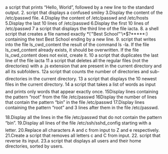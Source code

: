 a script that prints “Hello, World”, followed by a new line to the standard output.
2. script that displays a confused smiley
3.Display the content of the /etc/passwd file.
4.Display the content of /etc/passwd and /etc/hosts
5.Display the last 10 lines of /etc/passwd
6.Display the first 10 lines of /etc/passwd
7  a script that displays the third line of the file iacta.
8.
a shell script that creates a file named exactly \*\\'"Best School"\'\\*$\?\*\*\*\*\*:) containing the text Best School ending by a new line.
9. script that writes into the file ls_cwd_content the result of the command ls -la. If the file ls_cwd_content already exists, it should be overwritten. If the file ls_cwd_content does not exist, create it.
10
 a script that duplicates the last line of the file iacta
11 a script that deletes all the regular files (not the directories) with a .js extension that are present in the current directory and all its subfolders.
12a script that counts the number of directories and sub-directories in the current directory.
13 a script that displays the 10 newest files in the current directory.
14 a script that takes a list of words as input and prints only words that appear exactly once.
15Display lines containing the pattern “root” from the file /etc/passwd
16Display the number of lines that contain the pattern “bin” in the file /etc/passwd
17.Display lines containing the pattern “root” and 3 lines after them in the file /etc/passwd.



18.Display all the lines in the file /etc/passwd that do not contain the pattern “bin”.
19.Display all lines of the file /etc/ssh/sshd_config starting with a letter.
20.Replace all characters A and c from input to Z and e respectively.
21.Create a script that removes all letters c and C from input.
22. script that reverse its input.
23.a script that displays all users and their home directories, sorted by users.
